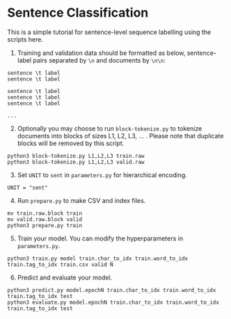 # Sentence Classification

This is a simple tutorial for sentence-level sequence labelling using the scripts here.

1. Training and validation data should be formatted as below, sentence-label pairs separated by `\n` and documents by `\n\n`:

```
sentence \t label
sentence \t label

sentence \t label
sentence \t label
sentence \t label

...
```

2. Optionally you may choose to run `block-tokenize.py` to tokenize documents into blocks of sizes L1, L2, L3, ... . Please note that duplicate blocks will be removed by this script.

```
python3 block-tokenize.py L1,L2,L3 train.raw
python3 block-tokenize.py L1,L2,L3 valid.raw
```

3. Set `UNIT` to `sent` in `parameters.py` for hierarchical encoding.

```
UNIT = "sent"
```

4. Run `prepare.py` to make CSV and index files.

```
mv train.raw.block train
mv valid.raw.block valid
python3 prepare.py train
```

5. Train your model. You can modify the hyperparameters in `parameters.py`.

```
python3 train.py model train.char_to_idx train.word_to_idx train.tag_to_idx train.csv valid N
```

6. Predict and evaluate your model.

```
python3 predict.py model.epochN train.char_to_idx train.word_to_idx train.tag_to_idx test
python3 evaluate.py model.epochN train.char_to_idx train.word_to_idx train.tag_to_idx test
```
